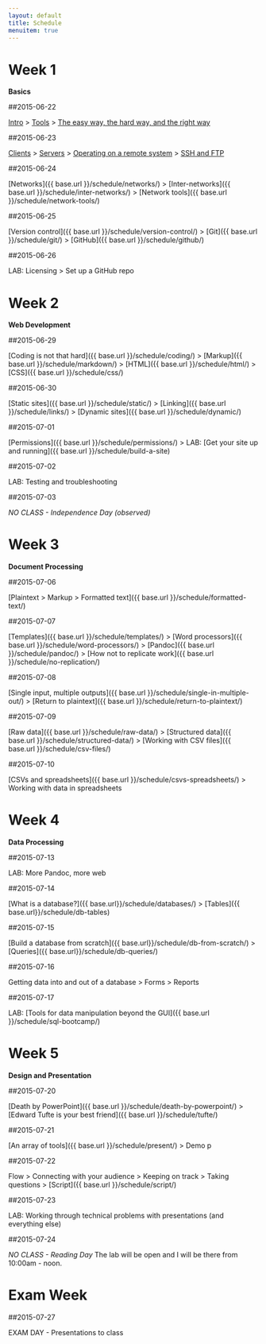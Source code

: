 ```yaml
---
layout: default
title: Schedule
menuitem: true
---
```


# Week 1

**Basics**

##2015-06-22

[Intro](./intro/) > [Tools](./tools/) > [The easy way, the hard way, and the right way](./easy-hard-right/)

##2015-06-23

[Clients](./clients/) > [Servers](./servers/) > [Operating on a remote system](./remote/) > [SSH and FTP](./ssh-ftp/) 

##2015-06-24

[Networks]({{ base.url }}/schedule/networks/) > [Inter-networks]({{ base.url }}/schedule/inter-networks/) > [Network tools]({{ base.url }}/schedule/network-tools/)

##2015-06-25

[Version control]({{ base.url }}/schedule/version-control/) > [Git]({{ base.url }}/schedule/git/) > [GitHub]({{ base.url }}/schedule/github/)

##2015-06-26

LAB: Licensing > Set up a GitHub repo

# Week 2

**Web Development**

##2015-06-29

[Coding is not that hard]({{ base.url }}/schedule/coding/) > [Markup]({{ base.url }}/schedule/markdown/) > [HTML]({{ base.url }}/schedule/html/) > [CSS]({{ base.url }}/schedule/css/) 

##2015-06-30

[Static sites]({{ base.url }}/schedule/static/) > [Linking]({{ base.url }}/schedule/links/) > [Dynamic sites]({{ base.url }}/schedule/dynamic/)

##2015-07-01

[Permissions]({{ base.url }}/schedule/permissions/) > LAB: [Get your site up and running]({{ base.url }}/schedule/build-a-site)

##2015-07-02

LAB: Testing and troubleshooting

##2015-07-03

*NO CLASS - Independence Day (observed)*

# Week 3

**Document Processing**

##2015-07-06

[Plaintext > Markup > Formatted text]({{ base.url }}/schedule/formatted-text/)

##2015-07-07

[Templates]({{ base.url }}/schedule/templates/) > [Word processors]({{ base.url }}/schedule/word-processors/) > [Pandoc]({{ base.url }}/schedule/pandoc/) > [How not to replicate work]({{ base.url }}/schedule/no-replication/)

##2015-07-08

[Single input, multiple outputs]({{ base.url }}/schedule/single-in-multiple-out/) > [Return to plaintext]({{ base.url }}/schedule/return-to-plaintext/)

##2015-07-09

[Raw data]({{ base.url }}/schedule/raw-data/) > [Structured data]({{ base.url }}/schedule/structured-data/) > [Working with CSV files]({{ base.url }}/schedule/csv-files/)

##2015-07-10

[CSVs and spreadsheets]({{ base.url }}/schedule/csvs-spreadsheets/) > Working with data in spreadsheets

# Week 4

**Data Processing**

##2015-07-13

 LAB: More Pandoc, more web

##2015-07-14

[What is a database?]({{ base.url}}/schedule/databases/) > [Tables]({{ base.url}}/schedule/db-tables)

##2015-07-15

[Build a database from scratch]({{ base.url}}/schedule/db-from-scratch/) > [Queries]({{ base.url}}/schedule/db-queries/)

##2015-07-16

Getting data into and out of a database > Forms > Reports

##2015-07-17

LAB: [Tools for data manipulation beyond the GUI]({{ base.url }}/schedule/sql-bootcamp/)

# Week 5

**Design and Presentation**

##2015-07-20

[Death by PowerPoint]({{ base.url }}/schedule/death-by-powerpoint/) > [Edward Tufte is your best friend]({{ base.url }}/schedule/tufte/)

##2015-07-21

[An array of tools]({{ base.url }}/schedule/present/) > Demo p

##2015-07-22

Flow > Connecting with your audience > Keeping on track > Taking questions > [Script]({{ base.url }}/schedule/script/)

##2015-07-23

LAB: Working through technical problems with presentations (and everything else)

##2015-07-24 

*NO CLASS - Reading Day*
The lab will be open and I will be there from 10:00am - noon. 

# Exam Week

##2015-07-27

EXAM DAY - Presentations to class